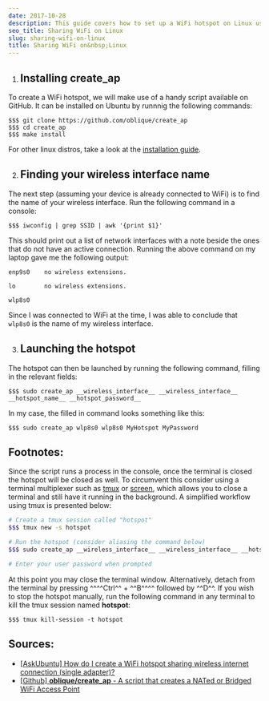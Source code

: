 ```yaml
---
date: 2017-10-28
description: This guide covers how to set up a WiFi hotspot on Linux using a single adapter. The scenario it aims to solve is one where only one device (for instance a laptop) is connected to a WiFi network that has a whitelist of permitted MAC addresses. The connected device can then be used to create a hotspot that other devices can connect to for internet access.
seo_title: Sharing WiFi on Linux
slug: sharing-wifi-on-linux
title: Sharing WiFi on&nbsp;Linux
---
```


1. ## Installing create_ap

  To create a WiFi hotspot, we will make use of a handy script available on GitHub. It can be installed on Ubuntu by runnnig the following commands:

  ```
  $$$ git clone https://github.com/oblique/create_ap
  $$$ cd create_ap
  $$$ make install
  ```

  For other linux distros, take a look at the [installation guide](https://github.com/oblique/create_ap#installation).

2. ## Finding your wireless interface name

  The next step (assuming your device is already connected to WiFi) is to find the name of your wireless interface. Run the following command in a console:

  ```
  $$$ iwconfig | grep SSID | awk '{print $1}'
  ```

  This should print out a list of network interfaces with a note beside the ones that do not have an active connection. Running the above command on my laptop gave me the following output:

  ```samp
  enp9s0    no wireless extensions.

  lo        no wireless extensions.

  wlp8s0
  ```

  Since I was connected to WiFi at the time, I was able to conclude that `wlp8s0` is the name of my wireless interface.

3. ## Launching the hotspot
  The hotspot can then be launched by running the following command, filling in the relevant fields:

  ```
  $$$ sudo create_ap __wireless_interface__ __wireless_interface__ __hotspot_name__ __hotspot_password__
  ```

  In my case, the filled in command looks something like this:

  ```
  $$$ sudo create_ap wlp8s0 wlp8s0 MyHotspot MyPassword
  ```

## Footnotes:
Since the script runs a process in the console, once the terminal is closed the hotspot will be closed as well. To circumvent this consider using a terminal multiplexer such as [tmux](https://github.com/tmux/tmux/wiki) or [screen](https://www.gnu.org/software/screen/), which allows you to close a terminal and still have it running in the background.
A simplified workflow using tmux is presented below:

```bash
# Create a tmux session called "hotspot"
$$$ tmux new -s hotspot

# Run the hotspot (consider aliasing the command below)
$$$ sudo create_ap __wireless_interface__ __wireless_interface__ __hotspot_name__ __hotspot_password__

# Enter your user password when prompted
```

At this point you may close the terminal window. Alternatively, detach from the terminal by pressing ^^^^Ctrl^^ + ^^B^^^^ followed by ^^D^^.
If you wish to stop the hotspot manually, run the following command in any terminal to kill the tmux session named __hotspot__:

```
$$$ tmux kill-session -t hotspot
```

## Sources:
- [[AskUbuntu] How do I create a WiFi hotspot sharing wireless internet connection (single adapter)?](https://askubuntu.com/a/324785/672916)
- [[Github] __oblique/create_ap__ - A script that creates a NATed or Bridged WiFi Access Point](https://github.com/oblique/create_ap#internet-sharing-from-the-same-wifi-interface)
